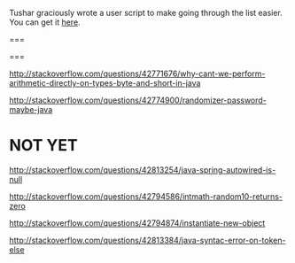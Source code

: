 Tushar graciously wrote a user script to make going through the list easier. You can get it [here](https://github.com/tusharjadhav219/Userscript-for-delete-candidates).

===

===

http://stackoverflow.com/questions/42771676/why-cant-we-perform-arithmetic-directly-on-types-byte-and-short-in-java

http://stackoverflow.com/questions/42774900/randomizer-password-maybe-java

NOT YET
=====

http://stackoverflow.com/questions/42813254/java-spring-autowired-is-null

http://stackoverflow.com/questions/42794586/intmath-random10-returns-zero

http://stackoverflow.com/questions/42794874/instantiate-new-object

http://stackoverflow.com/questions/42813384/java-syntac-error-on-token-else